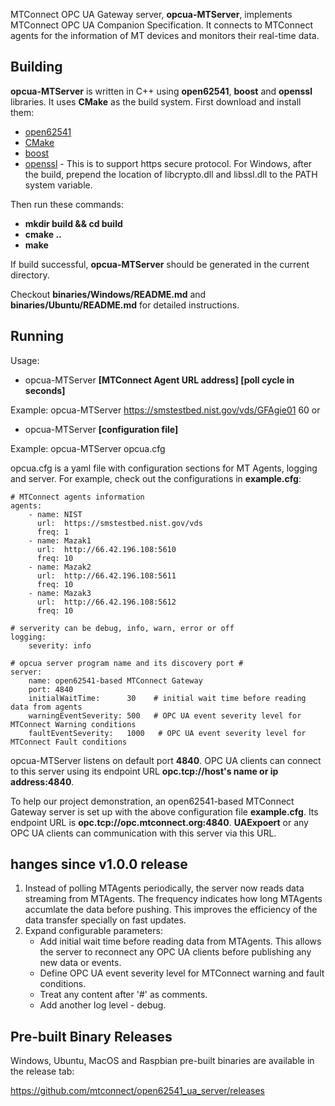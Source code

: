 MTConnect OPC UA Gateway server, **opcua-MTServer**, implements MTConnect OPC UA Companion Specification. It connects to MTConnect agents for the information of MT devices and monitors their real-time data.

Building
-------

**opcua-MTServer** is written in C++ using **open62541**, **boost** and **openssl** libraries. It uses **CMake** as the build system. First download and install them:

- [open62541](https://open62541.org/)
- [CMake](https://cmake.org)
- [boost](https://www.boost.org)
- [openssl](https://www.openssl.org) - This is to support https secure protocol. For Windows, after the build, prepend the location of libcrypto.dll and libssl.dll to the PATH system variable.

Then run these commands:

- **mkdir build && cd build**
- **cmake ..**
- **make**

If build successful, **opcua-MTServer** should be generated in the current directory.

Checkout **binaries/Windows/README.md** and **binaries/Ubuntu/README.md** for detailed instructions.

Running
-------

Usage:

- opcua-MTServer **[MTConnect Agent URL address] [poll cycle in seconds]**
  
Example:  opcua-MTServer https://smstestbed.nist.gov/vds/GFAgie01 60
or

- opcua-MTServer **[configuration file]**

Example:  opcua-MTServer opcua.cfg

opcua.cfg is a yaml file with configuration sections for MT Agents, logging and server. For example, check out the configurations in **example.cfg**:

```
# MTConnect agents information
agents:
    - name: NIST
      url:  https://smstestbed.nist.gov/vds
      freq: 1
    - name: Mazak1
      url:  http://66.42.196.108:5610
      freq: 10
    - name: Mazak2
      url:  http://66.42.196.108:5611
      freq: 10
    - name: Mazak3
      url:  http://66.42.196.108:5612
      freq: 10

# serverity can be debug, info, warn, error or off
logging:
    severity: info

# opcua server program name and its discovery port #
server: 
    name: open62541-based MTConnect Gateway
    port: 4840
    initialWaitTime:      30    # initial wait time before reading data from agents
    warningEventSeverity: 500   # OPC UA event severity level for MTConnect Warning conditions
    faultEventSeverity:   1000   # OPC UA event severity level for MTConnect Fault conditions 

```

opcua-MTServer listens on default port **4840**. OPC UA clients can connect to this server using its endpoint URL **opc.tcp://host's name or ip address:4840**. 

To help our project demonstration, an open62541-based MTConnect Gateway server is set up with the above configuration file **example.cfg**. Its endpoint URL is **opc.tcp://opc.mtconnect.org:4840**. **UAExpoert** or any OPC UA clients can communication with this server via this URL.

hanges since v1.0.0 release
-------

1. Instead of polling MTAgents periodically, the server now reads data streaming from MTAgents. The frequency indicates how long MTAgents accumlate the data before pushing. This improves the efficiency of the data transfer specially on fast updates.
2. Expand configurable parameters:
	- Add initial wait time before reading data from MTAgents. This allows the server to reconnect any OPC UA clients before publishing any new data or events.
	- Define OPC UA event severity level for MTConnect warning and fault conditions.
	- Treat any content after '#' as comments.
	- Add another log level - debug.

Pre-built Binary Releases 
-------

Windows, Ubuntu, MacOS and Raspbian pre-built binaries are available in the release tab:

https://github.com/mtconnect/open62541_ua_server/releases
